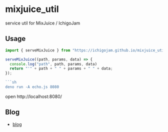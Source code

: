 # mixjuice_util

service util for MixJuice / IchigoJam

## Usage

```js
import { serveMixJuice } from "https://ichigojam.github.io/mixjuice_util/serveMixJuice.js";

serveMixJuice((path, params, data) => {
  console.log("path", path, params, data)
  return "'" + path + " " + params + " " + data;
});

```sh
deno run -A echo.js 8080
```

open http://localhost:8080/

## Blog

- [blog](https://fukuno.jig.jp/4407)
